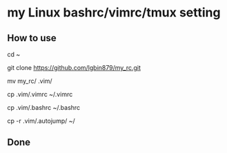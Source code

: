 # my Linux bashrc/vimrc/tmux setting

## How to use

cd ~

git clone https://github.com/lgbin879/my_rc.git

mv my_rc/ .vim/

cp .vim/.vimrc ~/.vimrc

cp .vim/.bashrc ~/.bashrc

cp -r .vim/.autojump/ ~/

## Done
